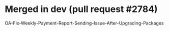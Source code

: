 # Merged in dev (pull request #2784)

OA-Fix-Weekly-Payment-Report-Sending-Issue-After-Upgrading-Packages
